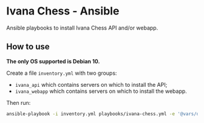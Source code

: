 # Ivana Chess - Ansible

Ansible playbooks to install Ivana Chess API and/or webapp.

## How to use

**The only OS supported is Debian 10.**

Create a file `inventory.yml` with two groups:

- `ivana_api` which contains servers on which to install the API;
- `ivana_webapp` which contains servers on which to install the webapp.

Then run:

```bash
ansible-playbook -i inventory.yml playbooks/ivana-chess.yml -e '@vars/default.yml' --ask-become-pass
```
